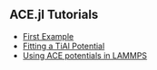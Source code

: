 
## ACE.jl Tutorials 

* [First Example](first_example.md)
* [Fitting a TiAl Potential](TiAl.md)
* [Using ACE potentials in LAMMPS](lammps.md)
